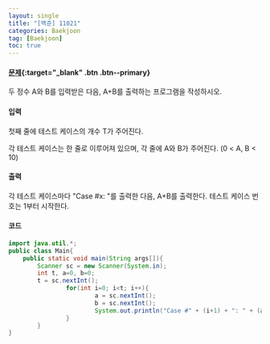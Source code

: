 ```yaml
---
layout: single
title: "[백준] 11021"
categories: Baekjoon
tag: [Baekjoon]
toc: true
---
```


#### [문제](https://www.acmicpc.net/problem/11021){:target="\_blank" .btn .btn--primary}
두 정수 A와 B를 입력받은 다음, A+B를 출력하는 프로그램을 작성하시오.

#### 입력
첫째 줄에 테스트 케이스의 개수 T가 주어진다.

각 테스트 케이스는 한 줄로 이루어져 있으며, 각 줄에 A와 B가 주어진다. (0 < A, B < 10)

#### 출력
각 테스트 케이스마다 "Case #x: "를 출력한 다음, A+B를 출력한다. 테스트 케이스 번호는 1부터 시작한다.

#### 코드
```java
import java.util.*;
public class Main{
	public static void main(String args[]){
		Scanner sc = new Scanner(System.in);
		int t, a=0, b=0;
		t = sc.nextInt();
                for(int i=0; i<t; i++){
                        a = sc.nextInt();
                        b = sc.nextInt();
                        System.out.println("Case #" + (i+1) + ": " + (a+b));
                }
        }
}
```

